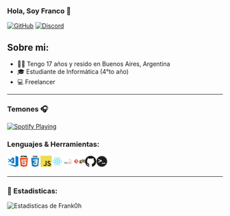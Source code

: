 ### Hola, Soy Franco 👋

[![GitHub](https://img.shields.io/badge/GitHub-Frank0h-lightgray?logo=github&style=for-the-badge)](https://github.com/Frank0h)
[![Discord](https://img.shields.io/badge/Discord-Frank0h%230001-7289DA?logo=discord&style=for-the-badge)](https://discordapp.com/users/346056678543851521)

## Sobre mi:

- 👋🏼 Tengo 17 años y resido en Buenos Aires, Argentina
- 🎓 Estudiante de Informática (4°to año)
- 💻 Freelancer

---
### Temones 🎧

[<img src="https://now-playing-two.vercel.app/api/spotify-playing" alt="Spotify Playing" width="350" />](https://open.spotify.com/user/5co7vzv8feodu7lvqqap3c8qd)

### Lenguajes & Herramientas:

[<img align="left" alt="Visual Studio Code" width="26px" src="https://raw.githubusercontent.com/github/explore/80688e429a7d4ef2fca1e82350fe8e3517d3494d/topics/visual-studio-code/visual-studio-code.png" />][visual]
[<img align="left" alt="HTML5" width="26px" src="https://raw.githubusercontent.com/github/explore/80688e429a7d4ef2fca1e82350fe8e3517d3494d/topics/html/html.png" />][html5]
[<img align="left" alt="CSS3" width="26px" src="https://raw.githubusercontent.com/github/explore/80688e429a7d4ef2fca1e82350fe8e3517d3494d/topics/css/css.png" />][css]
[<img align="left" alt="JavaScript" width="26px" src="https://raw.githubusercontent.com/github/explore/80688e429a7d4ef2fca1e82350fe8e3517d3494d/topics/javascript/javascript.png" />][javascript]
[<img align="left" alt="React" width="26px" src="https://raw.githubusercontent.com/github/explore/80688e429a7d4ef2fca1e82350fe8e3517d3494d/topics/react/react.png" />][react]
[<img align="left" alt="MySQL" width="26px" src="https://raw.githubusercontent.com/github/explore/80688e429a7d4ef2fca1e82350fe8e3517d3494d/topics/mysql/mysql.png" />][mysql]
[<img align="left" alt="Git" width="26px" src="https://raw.githubusercontent.com/github/explore/80688e429a7d4ef2fca1e82350fe8e3517d3494d/topics/git/git.png" />][git]
[<img align="left" alt="GitHub" width="26px" src="https://raw.githubusercontent.com/github/explore/78df643247d429f6cc873026c0622819ad797942/topics/github/github.png" />][github]
[<img align="left" alt="Terminal" width="26px" src="https://raw.githubusercontent.com/github/explore/80688e429a7d4ef2fca1e82350fe8e3517d3494d/topics/terminal/terminal.png" />][terminal]

<br />
<br />

---

### 📕 Estadisticas:

<img align="left" alt="Estadisticas de Frank0h" src="https://github-readme-stats.vercel.app/api?username=Frank0h&show_icons=true&theme=buefy&locale=en&title_color=a600ff&icon_color=ff0088&text_color=32004d" />

[visual]: https://code.visualstudio.com
[javascript]: https://www.javascript.com
[html5]: https://devdocs.io/html/
[css]: https://devdocs.io/html/
[react]: https://es.reactjs.org
[mysql]: https://www.mysql.com
[git]: https://git-scm.com
[github]: https://github.com
[terminal]: https://www.ssh.com
